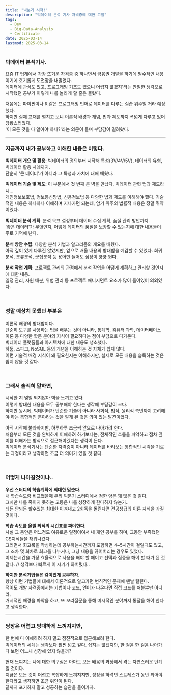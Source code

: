 ```yaml
---
title: "빅분기 시작!"
description: "빅데이터 분석 기사 자격증에 대한 고찰"
tags:
  - Dev
  - Big-Data-Analysis
  - Certificate
date: 2025-03-14
lastmod: 2025-03-14
---
```


### 빅데이터 분석기사.

요즘 IT 업계에서 가장 뜨거운 자격증 중 하나면서 금융권 개발을 하기에 필수적인 내용이기에 호기롭게 도전장을 내밀었다.  
데이터에 관심도 있고, 프로그래밍 기초도 있으니 어렵지 않겠지'라는 안일한 생각으로 시작했던 공부가 이렇게 나를 놀라게 할 줄은 몰랐다.

처음에는 파이썬이나 R 같은 프로그래밍 언어로 데이터를 다루는 실습 위주일 거라 예상했다.  
하지만 실제 교재를 펼치고 보니 이론적 배경과 개념, 법과 제도까지 폭넓게 다루고 있어 당황스러웠다.  
'이 모든 것을 다 알아야 하나?'라는 의문이 들며 부담감이 밀려왔다.

<hr>

### 지금까지 내가 공부하고 이해한 내용은 이렇다.

**빅데이터 개요 및 활용**: 빅데이터의 정의부터 시작해 특성(3V/4V/5V), 데이터의 유형, 빅데이터 활용 사례까지.  
단순히 '큰 데이터'가 아니라 그 특성과 가치에 대해 배웠다.

**빅데이터 기술 및 제도**: 이 부분에서 첫 번째 큰 벽을 만났다. 빅데이터 관련 법과 제도라니...  
개인정보보호법, 정보통신망법, 신용정보법 등 다양한 법과 제도를 이해해야 했다. 기술적인 내용은 하나하나 이해하며 지나가면 되는데, 암기 위주의 법률적 내용은 정말 쥐약이였다.

**빅데이터 분석 계획**: 분석 목표 설정부터 데이터 수집 계획, 품질 관리 방안까지.  
'좋은 데이터'가 무엇인지, 어떻게 데이터의 품질을 보장할 수 있는지에 대한 내용들이 주로 기억에 난다.

**분석 방안 수립**: 다양한 분석 기법과 알고리즘의 개요를 배웠다.  
아직 깊이 있게 다루진 않았지만, 앞으로 배울 내용의 방대함을 예감할 수 있었다. 회귀분석, 분류분석, 군집분석 등 용어만 들어도 심장이 쿵쿵 뛴다.

**분석 작업 계획**: 프로젝트 관리의 관점에서 분석 작업을 어떻게 계획하고 관리할 것인지에 대한 내용.  
 일정 관리, 자원 배분, 위험 관리 등 프로젝트 매니지먼트 요소가 많이 들어있어 의외였다.

<br>

### 정말 예상치 못했던 부분은

이론적 배경의 방대함이다.  
단순히 도구를 사용하는 법을 배우는 것이 아니라, 통계학, 컴퓨터 과학, 데이터베이스 이론 등 다양한 학문 분야의 지식이 필요하다는 점이 부담으로 다가온다.  
빅데이터 플랫폼들과 아키텍처에 대한 내용도 생소했다.  
하둡, 스파크, NoSQL 등의 개념을 이해하는 것 자체가 쉽지 않다.  
이런 기술적 배경 지식이 왜 필요한지는 이해하지만, 실제로 모든 내용을 습득하는 것은 쉽지 않을 것 같다.

<br>

### 그래서 솔직히 말하면,

시작한 지 몇일 되지않아 벽을 느끼고 있다.  
이렇게 방대한 내용을 모두 공부해야 한다는 생각에 부담감이 크다.  
하지만 동시에, 빅데이터가 단순한 기술이 아니라 사회적, 법적, 윤리적 측면까지 고려해야 하는 복합적인 분야라는 것을 알게 된 것은 의미 있는 발견이었다.

아직 시작에 불과하지만, 하루하루 조금씩 앞으로 나아가려 한다.  
처음부터 모든 것을 완벽하게 이해하려 하기보다는, 전체적인 흐름을 파악하고 점차 깊이를 더해가는 방식으로 접근해야겠다는 생각이 든다.  
빅데이터 분석기사는 단순한 자격증이 아니라 데이터를 바라보는 통합적인 시각을 기르는 과정이라고 생각하면 조금 더 의미가 있을 것 같다.

<br>

### 어떻게 나아갈것이냐..

**우선 스터디의 학습계획에 최대한 맞춘다.**  
내 학습속도랑 비교했을때 우리 빅분기 스터디에서 정한 양은 꽤 많은 것 같다.  
그치만 나를 죽이지 못하는 고통은 나를 성장하게 한다하지 않는가..  
되든 안되든 할수있는 최대한 이겨내고 2회독을 돌린다면 전공생급의 이론 지식을 가질것이다.

**학습 속도를 올릴 최적의 시간표를 짜야한다.**  
사실 그 동안은 어느정도 여유로운 일정이여서 내 개인 공부를 하며, 그동안 부족했던 CS지식들을 채워나갔다.  
그러면서 회고록을 작성하는데 공부하는시간까지 포함하면 4~5시간이 걸릴때도 있고,  
그 조차 몇 회차로 회고를 나누거나, 그냥 내용을 끊어버리는 경우도 있었다.  
이제는시간을 가장 효율적으로 사용을 해야 할 때이고 선택과 집중을 해야 할 때가 된 것 같다. // 생각보다 빠르게 이 시기가 와버렸다..

**하지만 분석기법들은 깊이있게 공부하자.**  
항상 이런 기법들에 대해서 이론적으로 알고가면 변칙적인 문제에 맨날 털린다.  
적어도 개발 자격증에서는 기법이나 코드, 언어가 나온다면 직접 코드를 쳐볼뿐만 아니라,  
거시적인 배경을 파악을 하고, 또 꼬리질문을 통해 미시적인 분야까지 통달을 해야 한다고 생각한다.

<hr>

### 당장은 어렵고 방대하게 느껴지지만,

한 번에 다 이해하려 하지 말고 점진적으로 접근해보려 한다.  
빅데이터의 세계는 생각보다 훨씬 넓고 깊다. 쉽지는 않겠지만, 한 걸음 한 걸음 나아가다 보면 어느새 성장해 있지 않을까?

현재 느껴지는 나에 대한 의구심은 아마도 모든 배움의 과정에서 겪는 자연스러운 단계일 것이다.  
지금은 모든 것이 어렵고 복잡하게 느껴지지만, 성장을 하려면 스트레스가 동반 되어야한다라고 생각하면 조금 위안이 된다.  
끝까지 포기하지 말고 성공하는 습관을 들여가자.
